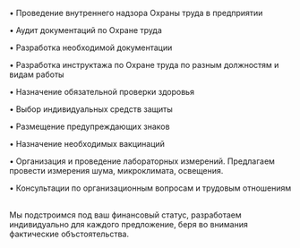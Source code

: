 
• Проведение внутреннего надзора Охраны труда в предприятии

• Аудит документаций по Охране труда

• Разработка необходимой документации

• Разработка инструктажа по Охране труда по разным должностям и видам работы

• Назначение обязательной проверки здоровья

• Выбор индивидуальных средств защиты

• Размещение предупреждающих знаков

• Назначение необходимых вакцинаций

• Организация и проведение лабораторных измерений. Предлагаем провести измерения шума, микроклимата, освещения.

• Консультации по организационным вопросам и трудовым отношениям

<br/>
Мы подстроимся под ваш финансовый статус, разработаем  индивидуально для каждого предложение, беря во внимания фактические объстоятельства.
